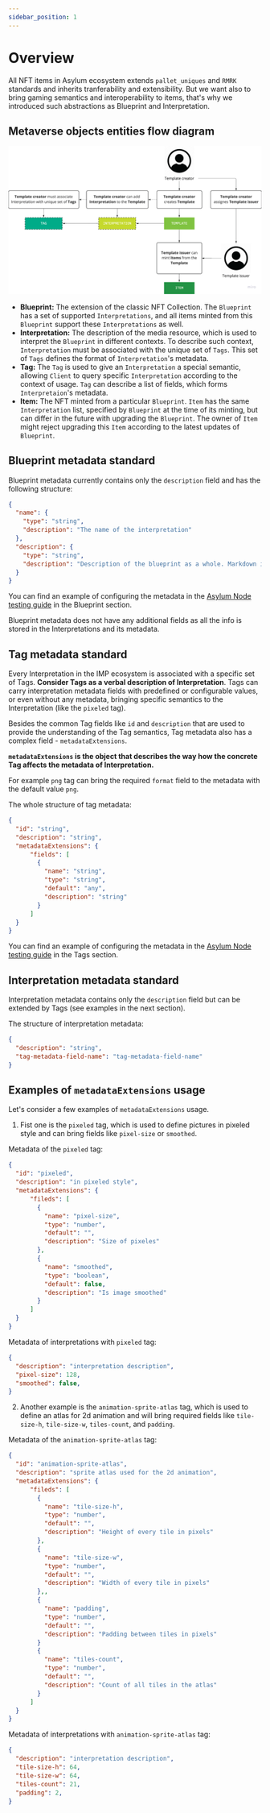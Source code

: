 ```yaml
---
sidebar_position: 1
---
```



# Overview

All NFT items in Asylum ecosystem extends `pallet_uniques` and `RMRK` standards and inherits tranferability and extensibility. But we want also to bring gaming semantics and interoperability to items, that's why we introduced such abstractions as Blueprint and Interpretation.

## Metaverse objects entities flow diagram

![](./img/metaverse-objects-entities-flow-diagram.png)

* **Blueprint:** The extension of the classic NFT Collection. The `Blueprint` has a set of supported `Interpretations`, and all items minted from this `Blueprint` support these `Interpretations` as well.
* **Interpretation:** The description of the media resource, which is used to interpret the `Blueprint` in different contexts. To describe such context, `Interpretation` must be associated with the unique set of `Tags`. This set of `Tags` defines the format of `Interpretation`'s metadata.
* **Tag:** The `Tag` is used to give an `Interpretation` a special semantic, allowing `Client` to query specific `Interpretation` according to the context of usage. `Tag` can describe a list of fields, which forms `Interpretaion`'s metadata.
* **Item:** The NFT minted from a particular `Blueprint`. `Item` has the same `Interpretation` list, specified by `Blueprint` at the time of its minting, but can differ in the future with upgrading the `Blueprint`. The owner of `Item` might reject upgrading this `Item` according to the latest updates of `Blueprint`.

## Blueprint metadata standard

Blueprint metadata currently contains only the `description` field and has the following structure:
```json
{
  "name": {
    "type": "string",
    "description": "The name of the interpretation"
  },
  "description": {
    "type": "string",
    "description": "Description of the blueprint as a whole. Markdown is supported."
  }
}
```
You can find an example of configuring the metadata in the [Asylum Node testing guide](../../node/testing-guide#blueprint) in the Blueprint section.

Blueprint metadata does not have any additional fields as all the info is stored in the Interpretations and its metadata.

## Tag metadata standard

Every Interpretation in the IMP ecosystem is associated with a specific set of Tags. **Consider Tags as a verbal description of Interpretation**. Tags can carry interpretation metadata fields with predefined or configurable values, or even without any metadata, bringing specific semantics to the Interpretation (like the `pixeled` tag).

Besides the common Tag fields like `id` and `description` that are used to provide the understanding of the Tag semantics, Tag metadata also has a complex field - `metadataExtensions`.

**`metadataExtensions` is the object that describes the way how the concrete Tag affects the metadata of Interpretation.**

For example `png` tag can bring the required `format` field to the metadata with the default value `png`.

The whole structure of tag metadata:
```json
{
  "id": "string",
  "description": "string",
  "metadataExtensions": {
      "fields": [
        {
          "name": "string",
          "type": "string",
          "default": "any",
          "description": "string"
        }
      ]
  }
}
```
You can find an example of configuring the metadata in the [Asylum Node testing guide](../../node/testing-guide#tags) in the Tags section.

## Interpretation metadata standard

Interpretation metadata contains only the `description` field but can be extended by Tags (see examples in the next section).

The structure of interpretation metadata:
```json
{
  "description": "string",
  "tag-metadata-field-name": "tag-metadata-field-name"
}
```

## Examples of `metadataExtensions` usage

Let's consider a few examples of `metadataExtensions` usage.

1. Fist one is the `pixeled` tag, which is used to define pictures in pixeled style and can bring fields like `pixel-size` or `smoothed`.

Metadata of the `pixeled` tag:
```json
{
  "id": "pixeled",
  "description": "in pixeled style",
  "metadataExtensions": {
      "fileds": [
        {
          "name": "pixel-size",
          "type": "number",
          "default": "",
          "description": "Size of pixeles"
        },
        {
          "name": "smoothed",
          "type": "boolean",
          "default": false,
          "description": "Is image smoothed"
        }
      ]
  }
}
```

Metadata of interpretations with `pixeled` tag:
```json
{
  "description": "interpretation description",
  "pixel-size": 128,
  "smoothed": false,
}
```

2. Another example is the `animation-sprite-atlas` tag, which is used to define an atlas for 2d animation and will bring required fields like `tile-size-h`, `tile-size-w`, `tiles-count`, and `padding`.

Metadata of the `animation-sprite-atlas` tag:
```json
{
  "id": "animation-sprite-atlas",
  "description": "sprite atlas used for the 2d animation",
  "metadataExtensions": {
      "fileds": [
        {
          "name": "tile-size-h",
          "type": "number",
          "default": "",
          "description": "Height of every tile in pixels"
        },
        {
          "name": "tile-size-w",
          "type": "number",
          "default": "",
          "description": "Width of every tile in pixels"
        },,
        {
          "name": "padding",
          "type": "number",
          "default": "",
          "description": "Padding between tiles in pixels"
        }
        {
          "name": "tiles-count",
          "type": "number",
          "default": "",
          "description": "Count of all tiles in the atlas"
        }
      ]
  }
}
```

Metadata of interpretations with `animation-sprite-atlas` tag:
```json
{
  "description": "interpretation description",
  "tile-size-h": 64,
  "tile-size-w": 64,
  "tiles-count": 21,
  "padding": 2,
}
```
